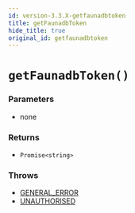 ```yaml
---
id: version-3.3.X-getfaunadbtoken
title: getFaunadbToken
hide_title: true
original_id: getfaunadbtoken
---
```


# ``getFaunadbToken()``

### Parameters
- none

### Returns
- ``Promise<string>``

### Throws
- [GENERAL_ERROR](./../../errors/general_error)
- [UNAUTHORISED](./../errorhandler/unauthorised)
